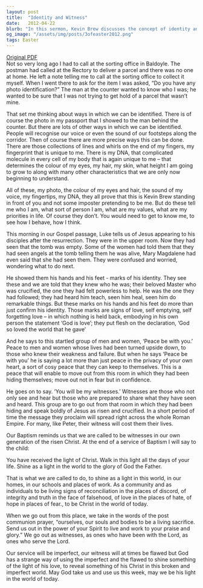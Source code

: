 ```yaml
---
layout: post
title:  "Identity and Witness"
date:   2012-04-22
blurb: "In this sermon, Kevin Brew discusses the concept of identity and how it relates to our faith. He uses the story of Jesus appearing to his disciples after the resurrection to illustrate how our identity in Christ is not just about our physical characteristics, but also about our values and priorities. He emphasizes the importance of being witnesses of Christ's love and peace, and challenges us to shine as lights in the world."
og_image: "/assets/img/posts/3ofeaster2012.png"
tags: Easter
---
```

[Original PDF](/assets/pdf/3ofeaster2012.pdf)    
Not so very long ago I had to call at the sorting office in Baldoyle. The postman had called at the Rectory to deliver a parcel and there was no one at home. He left a note telling me to call at the sorting office to collect it myself. When I went there to ask for the item I was asked, “Do you have any photo identification?” The man at the counter wanted to know who I was; he wanted to be sure that I was not trying to get hold of a parcel that wasn’t mine.

That set me thinking about ways in which we can be identified. There is of course the photo in my passport that I showed to the man behind the counter. But there are lots of other ways in which we can be identified. People will recognise our voice or even the sound of our footsteps along the corridor. Then of course there are more precise ways this can be done. There are those collections of lines and whirls on the end of my fingers, my fingerprint that is unique to me. There is my DNA, that complicated molecule in every cell of my body that is again unique to me – that determines the colour of my eyes, my hair, my skin, what height I am going to grow to along with many other characteristics that we are only now beginning to understand.

All of these, my photo, the colour of my eyes and hair, the sound of my voice, my fingertips, my DNA, they all prove that this is Kevin Brew standing in front of you and not some imposter pretending to be me. But do these tell me who I am, what sort of person I am, what are my values, what are my priorities in life. Of course they don’t. You would need to get to know me, to see how I behave, how I think.

This morning in our Gospel passage, Luke tells us of Jesus appearing to his disciples after the resurrection. They were in the upper room. Now they had seen that the tomb was empty. Some of the women had told them that they had seen angels at the tomb telling them he was alive, Mary Magdalene had even said that she had seen them. They were confused and worried, wondering what to do next.

He showed them his hands and his feet - marks of his identity. They see these and we are told that they knew who he was; their beloved Master who was crucified, the one they had felt powerless to help. He was the one they had followed; they had heard him teach, seen him heal, seen him do remarkable things. But these marks on his hands and his feet do more than just confirm his identity. Those marks are signs of love, self emptying, self forgetting love – in which nothing is held back, embodying in his own person the statement ‘God is love’; they put flesh on the declaration, ‘God so loved the world that he gave’

And he says to this startled group of men and women, ‘Peace be with you.’ Peace to men and women whose lives had been turned upside down, to those who knew their weakness and failure. But when he says ‘Peace be with you’ he is saying a lot more than just peace in the privacy of your own heart, a sort of cosy peace that they can keep to themselves. This is a peace that will enable to move out from this room in which they had been hiding themselves; move out not in fear but in confidence.

He goes on to say. ‘You will be my witnesses.’ Witnesses are those who not only see and hear but those who are prepared to share what they have seen and heard. This group are to go out from that room in which they had been hiding and speak boldly of Jesus as risen and crucified. In a short period of time the message they proclaim will spread right across the whole Roman Empire. For many, like Peter, their witness will cost them their lives.

Our Baptism reminds us that we are called to be witnesses in our own generation of the risen Christ. At the end of a service of Baptism I will say to the child:

You have received the light of Christ.
Walk in this light all the days of your life.
Shine as a light in the world
to the glory of God the Father.

That is what we are called to do, to shine as a light in this world, in our homes, in our schools and places of work. As a community and as individuals to be living signs of reconciliation in the places of discord, of integrity and truth in the face of falsehood, of love in the places of hate, of hope in places of fear., to be Christ in the world of today.

When we go out from this place, we take in the words of the post communion prayer, “ourselves, our souls and bodies to be a living sacrifice. Send us out in the power of your Spirit to live and work to your praise and glory.” We go out as witnesses, as ones who have been with the Lord, as ones who serve the Lord.

Our service will be imperfect, our witness will at times be flawed but God has a strange way of using the imperfect and the flawed to shine something of the light of his love, to reveal something of his Christ in this broken and imperfect world. May God take us and use us this week, may we be his light in the world of today.
